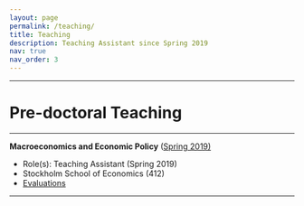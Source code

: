 ```yaml
---
layout: page
permalink: /teaching/
title: Teaching
description: Teaching Assistant since Spring 2019
nav: true
nav_order: 3
---
```




---
# Pre-doctoral Teaching
---

<strong>Macroeconomics and Economic Policy</strong> ([Spring 2019)](https://pcw.hhs.se/course/412)
- Role(s): Teaching Assistant (Spring 2019)
- Stockholm School of Economics (412)
- [Evaluations](https://jacopolunghi.com\assets\pdf\teaching\hhs\teacher_report_hhs.pdf)


***

